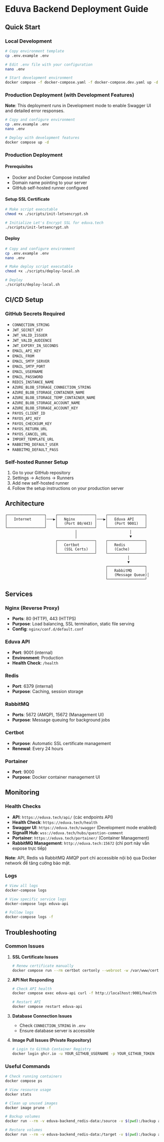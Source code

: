 # Eduva Backend Deployment Guide

## Quick Start

### Local Development
```bash
# Copy environment template
cp .env.example .env

# Edit .env file with your configuration
nano .env

# Start development environment
docker compose -f docker-compose.yaml -f docker-compose.dev.yaml up -d
```

### Production Deployment (with Development Features)
**Note**: This deployment runs in Development mode to enable Swagger UI and detailed error responses.

```bash
# Copy and configure environment
cp .env.example .env
nano .env

# Deploy with development features
docker compose up -d
```

### Production Deployment

#### Prerequisites
- Docker and Docker Compose installed
- Domain name pointing to your server
- GitHub self-hosted runner configured

#### Setup SSL Certificate
```bash
# Make script executable
chmod +x ./scripts/init-letsencrypt.sh

# Initialize Let's Encrypt SSL for eduva.tech
./scripts/init-letsencrypt.sh
```

#### Deploy
```bash
# Copy and configure environment
cp .env.example .env
nano .env

# Make deploy script executable
chmod +x ./scripts/deploy-local.sh

# Deploy
./scripts/deploy-local.sh
```

## CI/CD Setup

### GitHub Secrets Required
- `CONNECTION_STRING`
- `JWT_SECRET_KEY`
- `JWT_VALID_ISSUER`
- `JWT_VALID_AUDIENCE`
- `JWT_EXPIRY_IN_SECONDS`
- `EMAIL_API_KEY`
- `EMAIL_FROM`
- `EMAIL_SMTP_SERVER`
- `EMAIL_SMTP_PORT`
- `EMAIL_USERNAME`
- `EMAIL_PASSWORD`
- `REDIS_INSTANCE_NAME`
- `AZURE_BLOB_STORAGE_CONNECTION_STRING`
- `AZURE_BLOB_STORAGE_CONTAINER_NAME`
- `AZURE_BLOB_STORAGE_TEMP_CONTAINER_NAME`
- `AZURE_BLOB_STORAGE_ACCOUNT_NAME`
- `AZURE_BLOB_STORAGE_ACCOUNT_KEY`
- `PAYOS_CLIENT_ID`
- `PAYOS_API_KEY`
- `PAYOS_CHECKSUM_KEY`
- `PAYOS_RETURN_URL`
- `PAYOS_CANCEL_URL`
- `IMPORT_TEMPLATE_URL`
- `RABBITMQ_DEFAULT_USER`
- `RABBITMQ_DEFAULT_PASS`

### Self-hosted Runner Setup
1. Go to your GitHub repository
2. Settings → Actions → Runners
3. Add new self-hosted runner
4. Follow the setup instructions on your production server

## Architecture

```
┌─────────────────┐    ┌─────────────────┐    ┌─────────────────┐
│   Internet      │───▶│   Nginx         │───▶│   Eduva API     │
│                 │    │   (Port 80/443) │    │   (Port 9001)   │
└─────────────────┘    └─────────────────┘    └─────────────────┘
                                │                        │
                                │                        ▼
                       ┌─────────────────┐    ┌─────────────────┐
                       │   Certbot       │    │   Redis         │
                       │   (SSL Certs)   │    │   (Cache)       │
                       └─────────────────┘    └─────────────────┘
                                                        │
                                                        ▼
                                              ┌─────────────────┐
                                              │   RabbitMQ      │
                                              │   (Message Queue)│
                                              └─────────────────┘
```

## Services

### Nginx (Reverse Proxy)
- **Ports**: 80 (HTTP), 443 (HTTPS)
- **Purpose**: Load balancing, SSL termination, static file serving
- **Config**: `nginx/conf.d/default.conf`

### Eduva API
- **Port**: 9001 (internal)
- **Environment**: Production
- **Health Check**: `/health`

### Redis
- **Port**: 6379 (internal)
- **Purpose**: Caching, session storage

### RabbitMQ
- **Ports**: 5672 (AMQP), 15672 (Management UI)
- **Purpose**: Message queuing for background jobs

### Certbot
- **Purpose**: Automatic SSL certificate management
- **Renewal**: Every 24 hours

### Portainer
- **Port**: 9000
- **Purpose**: Docker container management UI

## Monitoring

### Health Checks
- **API**: `https://eduva.tech/api/` (các endpoints API)
- **Health Check**: `https://eduva.tech/health`
- **Swagger UI**: `https://eduva.tech/swagger` (Development mode enabled)
- **SignalR Hub**: `wss://eduva.tech/hubs/question-comment`
- **Portainer**: `https://eduva.tech/portainer/` (Container Management)
- **RabbitMQ Management**: `http://eduva.tech:15672` (chỉ port này vẫn expose trực tiếp)

**Note**: API, Redis và RabbitMQ AMQP port chỉ accessible nội bộ qua Docker network để tăng cường bảo mật.

### Logs
```bash
# View all logs
docker-compose logs

# View specific service logs
docker-compose logs eduva-api

# Follow logs
docker-compose logs -f
```

## Troubleshooting

### Common Issues

1. **SSL Certificate Issues**
   ```bash
   # Renew certificate manually
   docker compose run --rm certbot certonly --webroot -w /var/www/certbot -d eduva.tech
   ```

2. **API Not Responding**
   ```bash
   # Check API health
   docker compose exec eduva-api curl -f http://localhost:9001/health
   
   # Restart API
   docker compose restart eduva-api
   ```

3. **Database Connection Issues**
   - Check `CONNECTION_STRING` in `.env`
   - Ensure database server is accessible

4. **Image Pull Issues (Private Repository)**
   ```bash
   # Login to GitHub Container Registry
   docker login ghcr.io -u YOUR_GITHUB_USERNAME -p YOUR_GITHUB_TOKEN
   ```

### Useful Commands

```bash
# Check running containers
docker compose ps

# View resource usage
docker stats

# Clean up unused images
docker image prune -f

# Backup volumes
docker run --rm -v eduva-backend_redis-data:/source -v $(pwd):/backup alpine tar czf /backup/redis-backup.tar.gz -C /source .

# Restore volumes
docker run --rm -v eduva-backend_redis-data:/target -v $(pwd):/backup alpine tar xzf /backup/redis-backup.tar.gz -C /target
```
